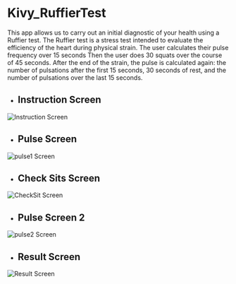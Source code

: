 # Kivy_RuffierTest
This app allows us to carry out an initial diagnostic of your health  using a Ruffier test.
The Ruffier test is a stress test intended to evaluate the efficiency of the heart during physical strain.
The user calculates their pulse frequency over 15 seconds
Then the user does 30 squats over the course of 45 seconds.
After the end of the strain, the pulse is calculated again:  the number of pulsations after the first 15 seconds, 30 seconds of rest, and the number of pulsations over the last 15 seconds.


- ## Instruction Screen
![Instruction Screen](images/InstScr.png)

- ## Pulse Screen
![pulse1 Screen](images/pulse1.png)

- ## Check Sits Screen
![CheckSit Screen](images/checkSit.png)

- ## Pulse Screen 2
![pulse2 Screen](images/pulse2.png)

- ## Result Screen
![Result Screen](images/result.png)

